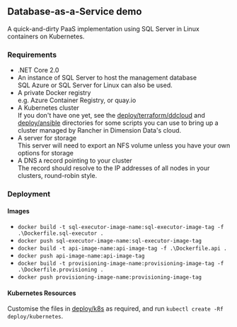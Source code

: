 ## Database-as-a-Service demo

A quick-and-dirty PaaS implementation using SQL Server in Linux containers on Kubernetes.

### Requirements

* .NET Core 2.0
* An instance of SQL Server to host the management database  
  SQL Azure or SQL Server for Linux can also be used.
* A private Docker registry  
  e.g. Azure Container Registry, or quay.io
* A Kubernetes cluster  
  If you don't have one yet, see the [deploy/terraform/ddcloud](deploy/terraform/ddcloud) and [deploy/ansible](deploy/ansible) directories for some scripts you can use to bring up a cluster managed by Rancher in Dimension Data's cloud.
* A server for storage  
  This server will need to export an NFS volume unless you have your own options for storage
* A DNS `A` record pointing to your cluster  
  The record should resolve to the IP addresses of all nodes in your clusters, round-robin style.

### Deployment

#### Images

* `docker build -t sql-executor-image-name:sql-executor-image-tag -f .\Dockerfile.sql-executor .`
* `docker push sql-executor-image-name:sql-executor-image-tag`
* `docker build -t api-image-name:api-image-tag -f .\Dockerfile.api .`
* `docker push api-image-name:api-image-tag`
* `docker build -t provisioning-image-name:provisioning-image-tag -f .\Dockerfile.provisioning .`
* `docker push provisioning-image-name:provisioning-image-tag`

#### Kubernetes Resources

Customise the files in [deploy/k8s](deploy/k8s) as required, and run `kubectl create -Rf deploy/kubernetes`.
